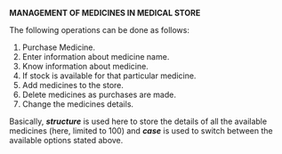 **MANAGEMENT OF MEDICINES IN MEDICAL STORE**

The following operations can be done as follows:
1) Purchase Medicine.
2) Enter information about medicine name.
3) Know information about medicine.
4) If stock is available for that particular medicine.
5) Add medicines to the store.
6) Delete medicines as purchases are made.
7) Change the medicines details.

Basically, ***structure*** is used here to store the details of all the available medicines (here, limited to 100) and ***case*** is used to switch between the available options stated above.
